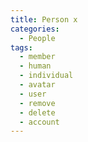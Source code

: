 ```yaml
---
title: Person x
categories:
  - People
tags:
  - member
  - human
  - individual
  - avatar
  - user
  - remove
  - delete
  - account
---
```

